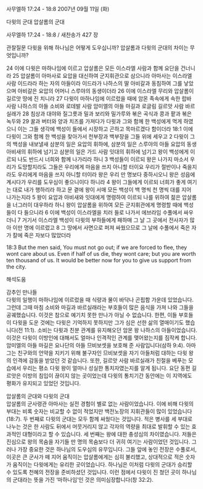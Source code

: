 사무엘하 17:24 - 18:8 
2007년 09월 11일 (화)

다윗의 군대 압살롬의 군대



사무엘하 17:24 - 18:8 / 새찬송가 427 장


관찰질문
다윗을 위해 하나님은 어떻게 도우십니까? 
압살롬과 다윗의 군대의 차이는 무엇입니까?

24 이에 다윗은 마하나임에 이르고 압살롬은 모든 이스라엘 사람과 함께 요단을 건너니라 25 압살롬이 아마사로 요압을 대신하여 군지휘관으로 삼으니라 아마사는 이스라엘 사람 이드라라 하는 자의 아들이라 이드라가 나하스의 딸 아비갈과 동침하여 그를 낳았으며 아비갈은 요압의 어머니 스루야의 동생이더라 26 이에 이스라엘 무리와 압살롬이 길르앗 땅에 진 치니라 27 다윗이 마하나임에 이르렀을 때에 암몬 족속에게 속한 랍바 사람 나하스의 아들 소비와 로데발 사람 암미엘의 아들 마길과 로글림 길르앗 사람 바르실래가 28 침상과 대야와 질그릇과 밀과 보리와 밀가루와 볶은 곡식과 콩과 팥과 볶은 녹두와 29 꿀과 버터와 양과 치즈를 가져다가 다윗과 그와 함께 한 백성에게 먹게 하였으니 이는 그들 생각에 백성이 들에서 시장하고 곤하고 목마르겠다 함이더라 18:1 이에 다윗이 그와 함께 한 백성을 찾아가서 천부장과 백부장을 그들 위에 세우고 2 다윗이 그의 백성을 내보낼새 삼분의 일은 요압의 휘하에, 삼분의 일은 스루야의 아들 요압의 동생 아비새의 휘하에 넘기고 삼분의 일은 가드 사람 잇대의 휘하에 넘기고 왕이 백성에게 이르되 나도 반드시 너희와 함께 나가리라 하니 3 백성들이 이르되 왕은 나가지 마소서 우리가 도망할지라도 그들은 우리에게 마음을 쓰지 아니할 터이요 우리가 절반이나 죽을지라도 우리에게 마음을 쓰지 아니할 터이라 왕은 우리 만 명보다 중하시오니 왕은 성읍에 계시다가 우리를 도우심이 좋으니이다 하니라 4 왕이 그들에게 이르되 너희가 좋게 여기는 대로 내가 행하리라 하고 문 곁에 왕이 서매 모든 백성이 백 명씩 천 명씩 대를 지어 나가는지라 5 왕이 요압과 아비새와 잇대에게 명령하여 이르되 나를 위하여 젊은 압살롬을 너그러이 대우하라 하니 왕이 압살롬을 위하여 모든 군지휘관에게 명령할 때에 백성들이 다 들으니라 6 이에 백성이 이스라엘을 치러 들로 나가서 에브라임 수풀에서 싸우더니 7 거기서 이스라엘 백성이 다윗의 부하들에게 패하매 그 날 그 곳에서 전사자가 많아 이만 명에 이르렀고 8 그 땅에서 사면으로 퍼져 싸웠으므로 그 날에 수풀에서 죽은 자가 칼에 죽은 자보다 많았더라  

18:3 But the men said, You must not go out; if we are forced to flee, they wont care about us. Even if half of us die, they wont care; but you are worth ten thousand of us. It would be better now for you to give us support from the city.

해석도움





감추인 만나들  
다윗의 일행이 마하나임에 이르렀을 때 식량과 물이 바닥나 곤핍함 가운데 있었습니다. 그런데 그때 마침 소비와 마길과 바르실래라는 부호들이 많은 음식을 가져 나와 그들을 공궤했습니다. 이것은 참으로 예기치 못한 만나가 아닐 수 없습니다. 한편, 이들 부호들이 다윗을 도운 것에는 다윗은 기억하지 못하지만 그가 심은 선한 삶의 열매이기도 했습니다(전 11:1). 소비는 다윗과 친분 관계를 유지해오던 암몬 왕 나하스의 아들이었습니다. 이것은 다윗이 이방인에 대해서도 얼마나 인격적인 관계를 맺어왔는지를 짐작케 합니다. 암미엘의 아들 마길은 요나단의 아들 므비보셋을 보호해 준 사람입니다(삼하 9:4). 아마 그는 친구와의 언약을 지키기 위해 불구자인 므비보셋을 자기 아들처럼 대하는 다윗 왕의 인격에 감동을 받았던 것 같습니다. 또한, 길르앗 사람 바르실래가 친절을 베푸는 모습에서 우리는 평소 다윗 왕이 얼마나 성실한 통치자였는지를 알게 됩니다. 요단 동편 길르앗은 이방의 침입이 끊이지 않는 곳이었는데 다윗의 통치기간 동안에는 이 지역에도 평화가 유지되고 있었던 것입니다.   

압살롬의 군대와 다윗의 군대  
압살롬의 군사령관 아마사는 실전 경험이 별로 없는 사람이었습니다. 이에 비해 다윗의 부대는 비록 숫자는 비교할 수 없이 적었지만 백전노장의 지휘관들이 많이 있었습니다(18:7). 두 번째로 다윗의 군대는 모두 함께 싸웠다는 것입니다. 적은 병사를 세 부대로 나누는 것은 한 사람도 뒤에서 머뭇거리지 않고 각자의 역량을 최대로 발휘할 수 있는 효과적인 대형이라고 할 수 있습니다. 세 번째는 왕에 대한 충성심의 차이였습니다. 저들은 진심으로 왕의 목숨을 자기들 만 명의 목숨보다 더 귀히 여기는 사람이었던 것입니다. 그러나 가장 중요한 것은 하나님의 도우심의 유무입니다. 그들 앞에 놓인 전장은 수풀로서, 이곳은 큰 군사가 떼 지어 움직이는 압살롬에게는 심히 불리했고, 상대적으로 적은 숫자가 움직이는 다윗에게는 유리한 곳이었습니다. 하나님은 이처럼 다윗의 군대가 승리할 수 있도록 천혜의 전장을 준비하셨던 것입니다. 이런 점에서 다윗이 진 쳤던 곳이 하나님의 군대라는 뜻을 가진 ‘마하나임’인 것은 의미심장합니다(창 32:2).
